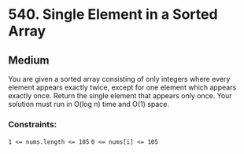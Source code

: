 # 540. Single Element in a Sorted Array

## Medium

You are given a sorted array consisting of only integers where every element appears exactly twice, except for one
element which appears exactly once. Return the single element that appears only once.
Your solution must run in O(log n) time and O(1) space.

### Constraints:

`1 <= nums.length <= 105`
`0 <= nums[i] <= 105`